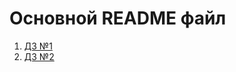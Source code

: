 # Основной README файл
1. [ДЗ №1](https://github.com/levchig737/intensivJavaYLAB//tree/main/homework1)
2. [ДЗ №2](https://github.com/levchig737/intensivJavaYLAB//tree/main/homework2) 
